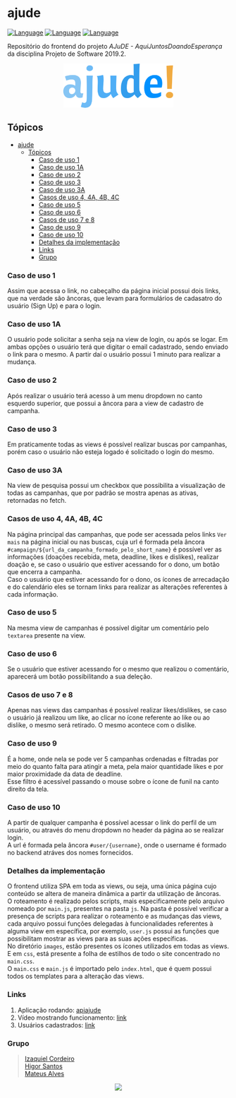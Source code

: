# ajude

[![Language](https://img.shields.io/badge/javascript-6-yellow?style=flat&logo=appveyor)](https://www.javascript.com/)
[![Language](https://img.shields.io/badge/html-5-red?style=flat&logo=appveyor)](https://www.javascript.com/)
[![Language](https://img.shields.io/badge/css-3-purple?style=flat&logo=appveyor)](https://www.javascript.com/)

Repositório do frontend do projeto _AJuDE - AquiJuntosDoandoEsperança_ da disciplina Projeto de Software 2019.2.  

<p align="center">
  <img src="images/ajude!.svg" width="250px" height="100px"/>  
</p>

## Tópicos

- [ajude](#ajude)
  - [Tópicos](#t%C3%B3picos)
    - [Caso de uso 1](#caso-de-uso-1)
    - [Caso de uso 1A](#caso-de-uso-1a)
    - [Caso de uso 2](#caso-de-uso-2)
    - [Caso de uso 3](#caso-de-uso-3)
    - [Caso de uso 3A](#caso-de-uso-3a)
    - [Casos de uso 4, 4A, 4B, 4C](#casos-de-uso-4-4a-4b-4c)
    - [Caso de uso 5](#caso-de-uso-5)
    - [Caso de uso 6](#caso-de-uso-6)
    - [Casos de uso 7 e 8](#casos-de-uso-7-e-8)
    - [Caso de uso 9](#caso-de-uso-9)
    - [Caso de uso 10](#caso-de-uso-10)
    - [Detalhes da implementação](#detalhes-da-implementa%C3%A7%C3%A3o)
    - [Links](#links)
    - [Grupo](#grupo)


### Caso de uso 1

Assim que acessa o link, no cabeçalho da página inicial possui dois links, que na verdade são âncoras, que levam para formulários de cadasatro do usuário (Sign Up) e para o login.

### Caso de uso 1A

O usuário pode solicitar a senha seja na view de login, ou após se logar. Em ambas opções o usuário terá que digitar o email cadastrado, sendo enviado o link para o mesmo. A partir daí o usuário possui 1 minuto para realizar a mudança.

### Caso de uso 2

Após realizar o usuário terá acesso à um menu dropdown no canto esquerdo superior, que possui a âncora para a view de cadastro de campanha.

### Caso de uso 3

Em praticamente todas as views é possível realizar buscas por campanhas, porém caso o usuário não esteja logado é solicitado o login do mesmo.

### Caso de uso 3A

Na view de pesquisa possui um checkbox que possibilita a visualização de todas as campanhas, que por padrão se mostra apenas as ativas, retornadas no fetch.

### Casos de uso 4, 4A, 4B, 4C

Na página principal das campanhas, que pode ser acessada pelos links `Ver mais` na página inicial ou nas buscas, cuja url é formada pela âncora `#campaign/${url_da_campanha_formado_pelo_short_name}` é possível ver as informações (doações recebida, meta, deadline, likes e dislikes), realizar doação e, se caso o usuário que estiver acessando for o dono, um botão que encerra a campanha.  
Caso o usuário que estiver acessando for o dono, os ícones de arrecadação e do calendário eles se tornam links para realizar as alterações referentes à cada informação.

### Caso de uso 5

Na mesma view de campanhas é possível digitar um comentário pelo `textarea` presente na view.

### Caso de uso 6

Se o usuário que estiver acessando for o mesmo que realizou o comentário, aparecerá um botão possibilitando a sua deleção.

### Casos de uso 7 e 8

Apenas nas views das campanhas é possível realizar likes/dislikes, se caso o usuário já realizou um like, ao clicar no ícone referente ao like ou ao dislike, o mesmo será retirado. O mesmo acontece com o dislike.

### Caso de uso 9

É a home, onde nela se pode ver 5 campanhas ordenadas e filtradas por meio do quanto falta para atingir a meta, pela maior quantidade likes e por maior proximidade da data de deadline.  
Esse filtro é acessível passando o mouse sobre o ícone de funil na canto direito da tela.

### Caso de uso 10

A partir de qualquer campanha é possível acessar o link do perfil de um usuário, ou através do menu dropdown no header da página ao se realizar login.  
A url é formada pela âncora `#user/{username}`, onde o username é formado no backend atráves dos nomes fornecidos.

### Detalhes da implementação

O frontend utiliza SPA em toda as views, ou seja, uma única página cujo conteúdo se altera de maneira dinâmica a partir da utilização de âncoras.  
O roteamento é realizado pelos scripts, mais especificamente pelo arquivo nomeado por `main.js`, presentes na pasta `js`. Na pasta é possível verificar a presença de scripts para realizar o roteamento e as mudanças das views, cada arquivo possui funções delegadas à funcionalidades referentes à alguma view em específica, por exemplo, `user.js` possui as funções que possibilitam mostrar as views para as suas ações específicas.  
No diretório `images`, estão presentes os ícones utilizados em todas as views. E em `css`, está presente a folha de estilhos de todo o site concentrado no `main.css`.  
O `main.css` e `main.js` é importado pelo `index.html`, que é quem possui todos os templates para a alteração das views.

### Links

1. Aplicação rodando: [apiajude](https://meajude.netlify.com/)
2. Vídeo mostrando funcionamento: [link]()
3. Usuários cadastrados: [link](https://bit.ly/37NTTXy)

### Grupo
> [Izaquiel Cordeiro](https://github.com/IzaquielCordeiro)  
> [Higor Santos](https://github.com/HigorSnt)  
> [Mateus Alves](https://github.com/mateustranquilino)  

<p align="center">
  <img src="http://alumni.computacao.ufcg.edu.br/static/logica/images/logo.png"/>  
</p>
